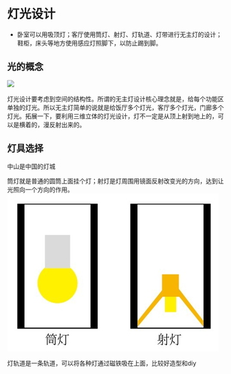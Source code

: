# 灯光设计

* 卧室可以用吸顶灯；客厅使用筒灯、射灯、灯轨道、灯带进行无主灯的设计；鞋柜，床头等地方使用感应灯照脚下，以防止踢到脚。

## 光的概念
![](./img/%E5%85%89.jpg)

灯光设计要考虑到空间的结构性。所谓的无主灯设计核心理念就是，给每个功能区单独的灯光。所以无主灯简单的说就是给饭厅多个灯光，客厅多个灯光，门廊多个灯光。拓展一下，要利用三维立体的灯光设计，灯不一定是从顶上射到地上的，可以是横着的，漫反射出来的。

## 灯具选择

中山是中国的灯城

筒灯就是普通的圆筒上面挂个灯；射灯是灯周围用镜面反射改变光的方向，达到让光照向一个方向的作用。
![](./img/%E7%AD%92%E7%81%AF%E5%B0%84%E7%81%AF.jpg)

灯轨道是一条轨道，可以将各种灯通过磁铁吸在上面，比较好造型和diy